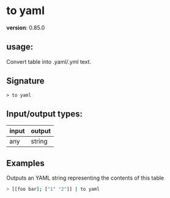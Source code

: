 # to yaml

**version**: 0.85.0

## **usage**:

Convert table into .yaml/.yml text.

## Signature

`> to yaml `

## Input/output types:

| input | output |
| ----- | ------ |
| any   | string |

## Examples

Outputs an YAML string representing the contents of this table

```bash
> [[foo bar]; ["1" "2"]] | to yaml
```
